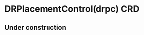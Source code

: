 <!--
SPDX-FileCopyrightText: The RamenDR authors
SPDX-License-Identifier: Apache-2.0
-->

# DRPlacementControl(drpc) CRD

## **Under construction**

